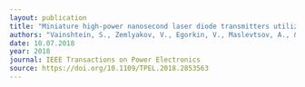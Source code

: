 ```yaml
---
layout: publication
title: "Miniature high-power nanosecond laser diode transmitters utilizing simplest avalanche drivers."
authors: "Vainshtein, S., Zemlyakov, V., Egorkin, V., Maslevtsov, A., & Filimonov, A."
date: 10.07.2018
year: 2018
journal: IEEE Transactions on Power Electronics
source: https://doi.org/10.1109/TPEL.2018.2853563
---
```

